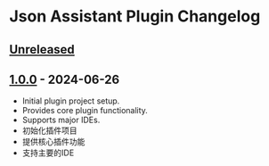 # Json Assistant Plugin Changelog

## [Unreleased]

## [1.0.0] - 2024-06-26

- Initial plugin project setup.
- Provides core plugin functionality.
- Supports major IDEs.
- 初始化插件项目
- 提供核心插件功能
- 支持主要的IDE

[Unreleased]: https://github.com/MemoryZy/Json-Assistant/compare/v1.0.0...HEAD
[1.0.0]: https://github.com/MemoryZy/Json-Assistant/commits/v1.0.0
